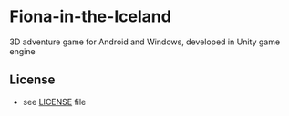 # Fiona-in-the-Iceland
3D adventure game for Android and Windows, developed in Unity game engine

## License 
* see [LICENSE](/LICENSE) file

